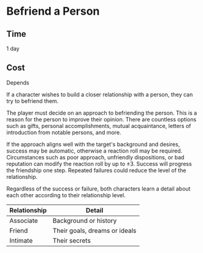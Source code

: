 # Befriend a Person

## Time
1 day

## Cost
Depends

If a character wishes to build a closer relationship with a person, they can try to befriend them.

The player must decide on an approach to befriending the person. This is a reason for the person to improve their opinion. There are countless options such as gifts, personal accomplishments, mutual acquaintance, letters of introduction from notable persons, and more.

If the approach aligns well with the target's background and desires, success may be automatic, otherwise a reaction roll may be required. Circumstances such as poor approach, unfriendly dispositions, or bad reputation can modify the reaction roll by up to ±3.  Success will progress the friendship one step. Repeated failures could reduce the level of the relationship.

Regardless of the success or failure, both characters learn a detail about each other according to their relationship level.

| Relationship | Detail |
| - | - |
| Associate | Background or history |
| Friend | Their goals, dreams or ideals |
| Intimate | Their secrets |